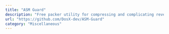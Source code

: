```yaml
---
title: "ASM Guard"
description: "Free packer utility for compressing and complicating reversing compiled native code (native files), protecting resources, adding DRM, and packing into an optimized loader."
url: "https://github.com/DosX-dev/ASM-Guard"
category: "Miscellaneous"
---
```

